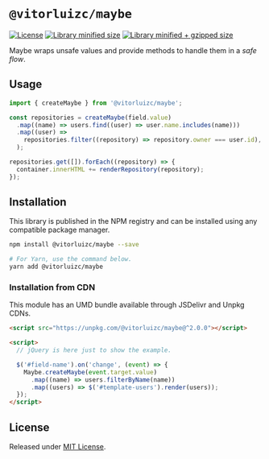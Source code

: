 # `@vitorluizc/maybe`

[![License](https://badgen.net/github/license/VitorLuizC/maybe)](./LICENSE)
[![Library minified size](https://badgen.net/bundlephobia/min/@vitorluizc/maybe)](https://bundlephobia.com/result?p=@vitorluizc/maybe)
[![Library minified + gzipped size](https://badgen.net/bundlephobia/minzip/@vitorluizc/maybe)](https://bundlephobia.com/result?p=@vitorluizc/maybe)

Maybe wraps unsafe values and provide methods to handle them in a _safe flow_.

## Usage

```ts
import { createMaybe } from '@vitorluizc/maybe';

const repositories = createMaybe(field.value)
  .map((name) => users.find((user) => user.name.includes(name)))
  .map((user) =>
    repositories.filter((repository) => repository.owner === user.id),
  );

repositories.get([]).forEach((repository) => {
  container.innerHTML += renderRepository(repository);
});
```

## Installation

This library is published in the NPM registry and can be installed using any compatible package manager.

```sh
npm install @vitorluizc/maybe --save

# For Yarn, use the command below.
yarn add @vitorluizc/maybe
```

### Installation from CDN

This module has an UMD bundle available through JSDelivr and Unpkg CDNs.

```html
<script src="https://unpkg.com/@vitorluizc/maybe@^2.0.0"></script>

<script>
  // jQuery is here just to show the example.

  $('#field-name').on('change', (event) => {
    Maybe.createMaybe(event.target.value)
      .map((name) => users.filterByName(name))
      .map((users) => $('#template-users').render(users));
  });
</script>
```

## License

Released under [MIT License](./LICENSE).
